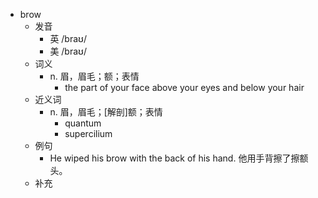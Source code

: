 - brow
  - 发音
    - 英 /braʊ/
    - 美 /braʊ/
  - 词义
    - n. 眉，眉毛；额；表情
      - the part of your face above your eyes and below your hair
  - 近义词
    - n. 眉，眉毛；[解剖]额；表情
      - quantum
      - supercilium
  - 例句
    - He wiped his brow with the back of his hand. 他用手背擦了擦额头。
  - 补充